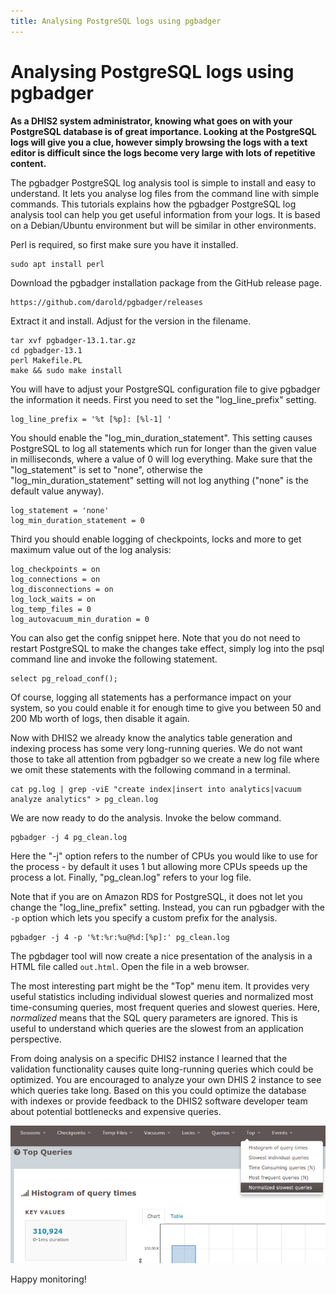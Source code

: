 ```yaml
---
title: Analysing PostgreSQL logs using pgbadger
---
```

# Analysing PostgreSQL logs using pgbadger

**As a DHIS2 system administrator, knowing what goes on with your PostgreSQL database is of great importance. Looking at the PostgreSQL logs will give you a clue, however simply browsing the logs with a text editor is difficult since the logs become very large with lots of repetitive content.**

The pgbadger PostgreSQL log analysis tool is simple to install and easy to understand. It lets you analyse log files from the command line with simple commands. This tutorials explains how the pgbadger PostgreSQL log analysis tool can help you get useful information from your logs. It is based on a Debian/Ubuntu environment but will be similar in other environments.

Perl is required, so first make sure you have it installed.

```
sudo apt install perl
```

Download the pgbadger installation package from the GitHub release page.

```
https://github.com/darold/pgbadger/releases
```

Extract it and install. Adjust for the version in the filename.

```
tar xvf pgbadger-13.1.tar.gz
cd pgbadger-13.1
perl Makefile.PL
make && sudo make install
```

You will have to adjust your PostgreSQL configuration file to give pgbadger the information it needs. First you need to set the "log_line_prefix" setting.

```
log_line_prefix = '%t [%p]: [%l-1] '
```

You should enable the "log_min_duration_statement". This setting causes PostgreSQL to log all statements which run for longer than the given value in milliseconds, where a value of 0 will log everything. Make sure that the "log_statement" is set to "none", otherwise the "log_min_duration_statement" setting will not log anything ("none" is the default value anyway).

```
log_statement = 'none'
log_min_duration_statement = 0
```

Third you should enable logging of checkpoints, locks and more to get maximum value out of the log analysis:

```
log_checkpoints = on
log_connections = on
log_disconnections = on
log_lock_waits = on
log_temp_files = 0
log_autovacuum_min_duration = 0
```

You can also get the config snippet here. Note that you do not need to restart PostgreSQL to make the changes take effect, simply log into the psql command line and invoke the following statement.

```
select pg_reload_conf();
```

Of course, logging all statements has a performance impact on your system, so you could enable it for enough time to give you between 50 and 200 Mb worth of logs, then disable it again.

Now with DHIS2 we already know the analytics table generation and indexing process has some very long-running queries. We do not want those to take all attention from pgbadger so we create a new log file where we omit these statements with the following command in a terminal.

```
cat pg.log | grep -viE "create index|insert into analytics|vacuum analyze analytics" > pg_clean.log
```

We are now ready to do the analysis. Invoke the below command.

```
pgbadger -j 4 pg_clean.log
```

Here the "-j" option refers to the number of CPUs you would like to use for the process - by default it uses 1 but allowing more CPUs speeds up the process a lot. Finally, "pg_clean.log" refers to your log file.

Note that if you are on Amazon RDS for PostgreSQL, it does not let you change the "log_line_prefix" setting. Instead, you can run pgbadger with the `-p` option which lets you specify a custom prefix for the analysis.

```
pgbadger -j 4 -p '%t:%r:%u@%d:[%p]:' pg_clean.log
```

The pgbdager tool will now create a nice presentation of the analysis in a HTML file called `out.html`. Open the file in a web browser.

The most interesting part might be the "Top" menu item. It provides very useful statistics including individual slowest queries and normalized most time-consuming queries, most frequent queries and slowest queries. Here, *normalized* means that the SQL query parameters are ignored. This is useful to understand which queries are the slowest from an application perspective.

From doing analysis on a specific DHIS2 instance I learned that the validation functionality causes quite long-running queries which could be optimized. You are encouraged to analyze your own DHIS 2 instance to see which queries take long. Based on this you could optimize the database with indexes or provide feedback to the DHIS2 software developer team about potential bottlenecks and expensive queries.

![](resources/images/pgbadger.png)

Happy monitoring!
